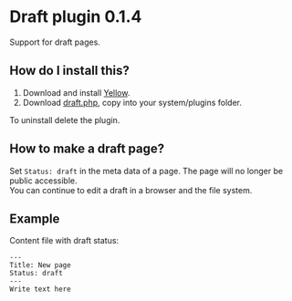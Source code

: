 Draft plugin 0.1.4
==================
Support for draft pages.

How do I install this?
----------------------
1. Download and install [Yellow](https://github.com/markseu/yellowcms/).  
2. Download [draft.php](draft.php?raw=true), copy into your system/plugins folder.  

To uninstall delete the plugin.

How to make a draft page?
-------------------------
Set `Status: draft` in the meta data of a page. The page will no longer be public accessible.  
You can continue to edit a draft in a browser and the file system.

Example
-------
Content file with draft status:

    ---
    Title: New page
    Status: draft
    ---
    Write text here